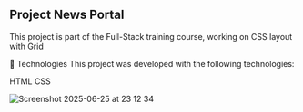 ## Project News Portal

This project is part of the Full-Stack training course, working on CSS layout with Grid

🚀 Technologies
This project was developed with the following technologies:

HTML
CSS

![Screenshot 2025-06-25 at 23 12 34](https://github.com/user-attachments/assets/6fee08a1-3241-4108-8bfe-4193e71421ff)
